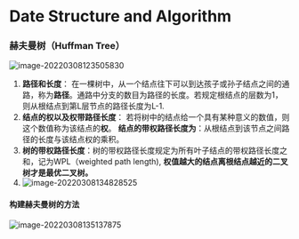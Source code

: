# Date Structure and Algorithm

 

### 赫夫曼树（Huffman Tree）

![image-20220308123505830](C:\Users\白木-泽\AppData\Roaming\Typora\typora-user-images\image-20220308123505830.png)

1. **路径和长度**： 在一棵树中，从一个结点往下可以到达孩子或孙子结点之间的通路，称为**路径**。通路中分支的数目为路径的长度。若规定根结点的层数为1，则从根结点到第L层节点的路径长度为L-1.
2. **结点的权以及权带路径长度**： 若将树中的结点给一个具有某种意义的数值，则这个数值称为该结点的**权**。 **结点的带权路径长度为**：从根结点到该节点之间路径的长度与该结点权的乘积。
3. **树的带权路径长度**：树的带权路径长度规定为所有叶子结点的带权路径长度之和，记为WPL（weighted path length), **权值越大的结点离根结点越近的二叉树才是最优二叉树。**
4. ![image-20220308134828525](C:\Users\白木-泽\AppData\Roaming\Typora\typora-user-images\image-20220308134828525.png)

#### 构建赫夫曼树的方法

![image-20220308135137875](C:\Users\白木-泽\AppData\Roaming\Typora\typora-user-images\image-20220308135137875.png)



